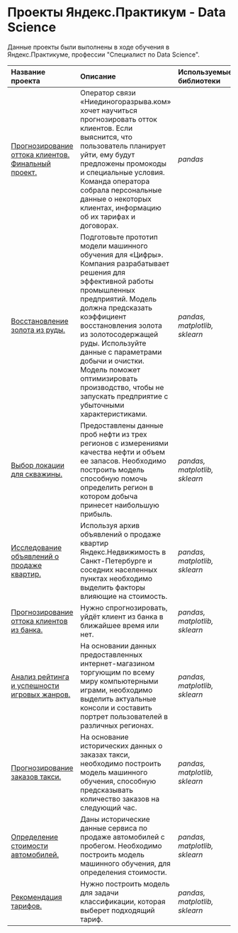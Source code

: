 # Проекты Яндекс.Практикум - Data Science
Данные проекты были выполнены в ходе обучения в Яндекс.Практикуме, профессии "Специалист по Data Science".

| Название проекта | Описание | Используемые библиотеки | 
| :---------------------- | :---------------------- | :---------------------- |
| [Прогнозирование оттока клиентов. Финальный проект.](customer_outflow_final_project) | Оператор связи «Ниединогоразрыва.ком» хочет научиться прогнозировать отток клиентов. Если выяснится, что пользователь планирует уйти, ему будут предложены промокоды и специальные условия. Команда оператора собрала персональные данные о некоторых клиентах, информацию об их тарифах и договорах.| *pandas* |
| [Восстановление золота из руды.](gold_recovery) | Подготовьте прототип модели машинного обучения для «Цифры». Компания разрабатывает решения для эффективной работы промышленных предприятий. Модель должна предсказать коэффициент восстановления золота из золотосодержащей руды. Используйте данные с параметрами добычи и очистки. Модель поможет оптимизировать производство, чтобы не запускать предприятие с убыточными характеристиками.| *pandas, matplotlib, sklearn* |
| [Выбор локации для скважины.](choosing_location) | Предоставлены данные проб нефти из трех регионов с измерениями качества нефти и объем ее запасов. Необходимо построить модель способную помочь определить регион в котором добыча принесет наибольшую прибыль.| *pandas, matplotlib, sklearn* |
| [Исследование объявлений о продаже квартир.](ads_for_sale_apartments) | Используя архив объявлений о продаже квартир Яндекс.Недвижимость в Санкт-Петербурге и соседних населенных пунктах необходимо выделить факторы влияющие на стоимость. | *pandas, matplotlib, sklearn* |
| [Прогнозирование оттока клиентов из банка.](customer_outflow_bank) | Нужно спрогнозировать, уйдёт клиент из банка в ближайшее время или нет.| *pandas, matplotlib, sklearn* |
| [Анализ рейтинга и успешности игровых жанров.](games_rating) | На основании данных предоставленных интернет-магазином торгующим по всему миру компьютерными играми, необходимо выделить актуальные консоли и составить портрет пользователей в различных регионах.| *pandas, matplotlib, sklearn* |
| [Прогнозирование заказов такси.](taxi_order) | На основание исторических данных о заказах такси, необходимо построить модель машинного обучения, способную предсказывать количество заказов на следующий час.| *pandas, matplotlib, sklearn* |
| [Определение стоимости автомобилей.](car_price) | Даны исторические данные сервиса по продаже автомобилей с пробегом. Необходимо построить модель машинного обучения, для определения стоимости.| *pandas, matplotlib, sklearn* |
| [Рекомендация тарифов.](car_price) | Нужно построить модель для задачи классификации, которая выберет подходящий тариф. | *pandas, matplotlib, sklearn* |



